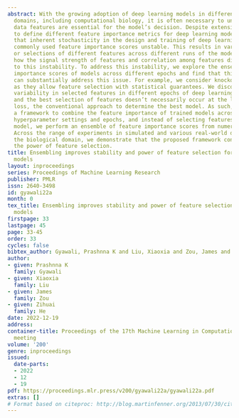 ```yaml
---
abstract: With the growing adoption of deep learning models in different real-world
  domains, including computational biology, it is often necessary to understand which
  data features are essential for the model’s decision. Despite extensive recent efforts
  to define different feature importance metrics for deep learning models, we identified
  that inherent stochasticity in the design and training of deep learning models makes
  commonly used feature importance scores unstable. This results in varied explanations
  or selections of different features across different runs of the model. We demonstrate
  how the signal strength of features and correlation among features directly contribute
  to this instability. To address this instability, we explore the ensembling of feature
  importance scores of models across different epochs and find that this simple approach
  can substantially address this issue. For example, we consider knockoff inference
  as they allow feature selection with statistical guarantees. We discover considerable
  variability in selected features in different epochs of deep learning training,
  and the best selection of features doesn’t necessarily occur at the lowest validation
  loss, the conventional approach to determine the best model. As such, we present
  a framework to combine the feature importance of trained models across different
  hyperparameter settings and epochs, and instead of selecting features from one best
  model, we perform an ensemble of feature importance scores from numerous good models.
  Across the range of experiments in simulated and various real-world datasets from
  the biological domain, we demonstrate that the proposed framework consistently improves
  the power of feature selection.
title: Ensembling improves stability and power of feature selection for deep learning
  models
layout: inproceedings
series: Proceedings of Machine Learning Research
publisher: PMLR
issn: 2640-3498
id: gyawali22a
month: 0
tex_title: Ensembling improves stability and power of feature selection for deep learning
  models
firstpage: 33
lastpage: 45
page: 33-45
order: 33
cycles: false
bibtex_author: Gyawali, Prashnna K and Liu, Xiaoxia and Zou, James and He, Zihuai
author:
- given: Prashnna K
  family: Gyawali
- given: Xiaoxia
  family: Liu
- given: James
  family: Zou
- given: Zihuai
  family: He
date: 2022-12-19
address:
container-title: Proceedings of the 17th Machine Learning in Computational Biology
  meeting
volume: '200'
genre: inproceedings
issued:
  date-parts:
  - 2022
  - 12
  - 19
pdf: https://proceedings.mlr.press/v200/gyawali22a/gyawali22a.pdf
extras: []
# Format based on citeproc: http://blog.martinfenner.org/2013/07/30/citeproc-yaml-for-bibliographies/
---
```

